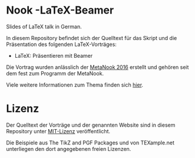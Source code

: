 # Nook -LaTeX-Beamer

Slides of LaTeX talk in German.

In diesem Repository befindet sich der Quelltext für das Skript und die Präsentation des folgenden LaTeX-Vorträges:

* LaTeX: Präsentieren mit Beamer 

Die Vortrag wurden anlässlich der [MetaNook 2016](http://metameute.de/nook2016/) erstellt und gehören seit dem fest zum Programm der MetaNook.

Viele weitere Informationen zum Thema finden sich [hier](https://mlte.de/latex).

# Lizenz

Der Quelltext der Vorträge und der genannten Website sind in diesem Repository unter [MIT-Lizenz](https://opensource.org/licenses/MIT) veröffentlicht.

Die Beispiele aus The TikZ and PGF Packages und von TEXample.net unterliegen den dort angegebenen freien Lizenzen.
